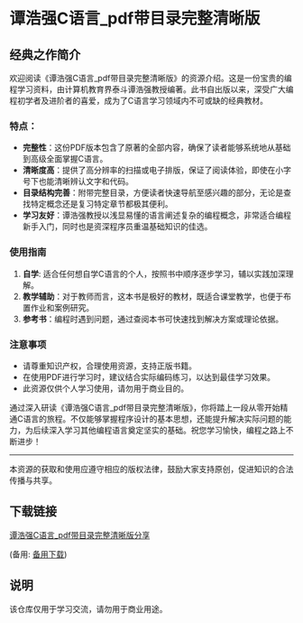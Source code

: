 # 谭浩强C语言_pdf带目录完整清晰版

## 经典之作简介

欢迎阅读《谭浩强C语言_pdf带目录完整清晰版》的资源介绍。这是一份宝贵的编程学习资料，由计算机教育界泰斗谭浩强教授编著。此书自出版以来，深受广大编程初学者及进阶者的喜爱，成为了C语言学习领域内不可或缺的经典教材。

### 特点：

- **完整性**：这份PDF版本包含了原著的全部内容，确保了读者能够系统地从基础到高级全面掌握C语言。
- **清晰度高**：提供了高分辨率的扫描或电子排版，保证了阅读体验，即使在小字号下也能清晰辨认文字和代码。
- **目录结构完善**：附带完整目录，方便读者快速导航至感兴趣的部分，无论是查找特定概念还是复习特定章节都极其便利。
- **学习友好**：谭浩强教授以浅显易懂的语言阐述复杂的编程概念，非常适合编程新手入门，同时也是资深程序员重温基础知识的佳选。

### 使用指南

1. **自学**: 适合任何想自学C语言的个人，按照书中顺序逐步学习，辅以实践加深理解。
2. **教学辅助**：对于教师而言，这本书是极好的教材，既适合课堂教学，也便于布置作业和案例研究。
3. **参考书**：编程时遇到问题，通过查阅本书可快速找到解决方案或理论依据。

### 注意事项

- 请尊重知识产权，合理使用资源，支持正版书籍。
- 在使用PDF进行学习时，建议结合实际编码练习，以达到最佳学习效果。
- 此资源仅供个人学习使用，请勿用于商业目的。

通过深入研读《谭浩强C语言_pdf带目录完整清晰版》，你将踏上一段从零开始精通C语言的旅程。不仅能够掌握程序设计的基本思想，还能提升解决实际问题的能力，为后续深入学习其他编程语言奠定坚实的基础。祝您学习愉快，编程之路上不断进步！

---

本资源的获取和使用应遵守相应的版权法律，鼓励大家支持原创，促进知识的合法传播与共享。

## 下载链接
[谭浩强C语言_pdf带目录完整清晰版分享](https://pan.quark.cn/s/5f5cc2c6cebc) 

(备用: [备用下载](https://pan.baidu.com/s/1_JD0EtgUeWXCh2RzmEdu1w?pwd=1234))

## 说明

该仓库仅用于学习交流，请勿用于商业用途。
